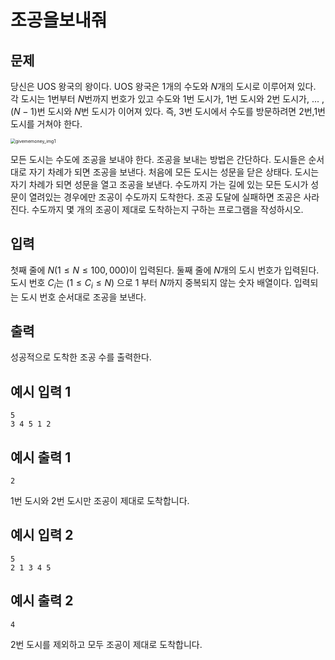 # 조공을보내줘

## 문제

 당신은 UOS 왕국의 왕이다. UOS 왕국은 $1$개의 수도와 $N$개의 도시로 이루어져 있다. 각 도시는 $1$번부터 $N$번까지 번호가 있고 수도와 $1$번 도시가, $1$번 도시와 $2$번 도시가, ... , $(N - 1)$번 도시와 $N$번 도시가 이어져 있다. 즉, $3$번 도시에서 수도를 방문하려면 $2$번,$1$번 도시를 거쳐야 한다.

<img src="C:\Users\sochu\바탕 화면\study\github\uospc2021\problems\givememoney\images\givememoney_img1.png" alt="givememoney_img1" style="zoom:50%;" />

 모든 도시는 수도에 조공을 보내야 한다. 조공을 보내는 방법은 간단하다. 도시들은 순서대로 자기 차례가 되면 조공을 보낸다. 처음에 모든 도시는 성문을 닫은 상태다. 도시는 자기 차례가 되면 성문을 열고 조공을 보낸다. 수도까지 가는 길에 있는 모든 도시가 성문이 열려있는 경우에만 조공이 수도까지 도착한다. 조공 도달에 실패하면 조공은 사라진다. 수도까지 몇 개의 조공이 제대로 도착하는지 구하는 프로그램을 작성하시오.

## 입력

첫째 줄에 $N(1 \leq N \leq 100,000)$이 입력된다. 둘째 줄에 $N$개의 도시 번호가 입력된다. 도시 번호 $C_i$는 $(1 \leq C_i \leq N)$ 으로 $1$ 부터 $N$까지 중복되지 않는 숫자 배열이다. 입력되는 도시 번호 순서대로 조공을 보낸다.

## 출력

성공적으로 도착한 조공 수를 출력한다.

## 예시 입력 1

```
5
3 4 5 1 2
```

## 예시 출력 1

```
2
```

$1$번 도시와 $2$번 도시만 조공이 제대로 도착합니다.

## 예시 입력 2

```
5
2 1 3 4 5
```

## 예시 출력 2

```
4
```

$2$번 도시를 제외하고 모두 조공이 제대로 도착합니다.
